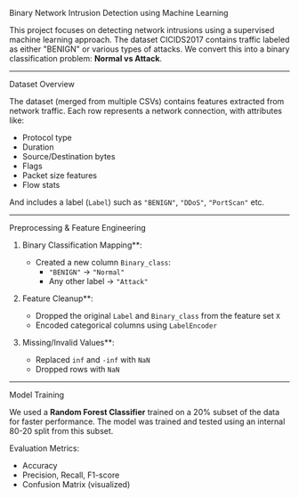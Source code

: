 Binary Network Intrusion Detection using Machine Learning

This project focuses on detecting network intrusions using a supervised machine learning approach. The dataset CICIDS2017 contains traffic labeled as either "BENIGN" or various types of attacks. We convert this into a binary classification problem: **Normal vs Attack**.

---

 Dataset Overview

The dataset (merged from multiple CSVs) contains features extracted from network traffic. Each row represents a network connection, with attributes like:

- Protocol type
- Duration
- Source/Destination bytes
- Flags
- Packet size features
- Flow stats

And includes a label (`Label`) such as `"BENIGN"`, `"DDoS"`, `"PortScan"` etc.

---

 Preprocessing & Feature Engineering

1. Binary Classification Mapping**:
   - Created a new column `Binary_class`:
     - `"BENIGN"` → `"Normal"`
     - Any other label → `"Attack"`

2. Feature Cleanup**:
   - Dropped the original `Label` and `Binary_class` from the feature set `X`
   - Encoded categorical columns using `LabelEncoder`

3. Missing/Invalid Values**:
   - Replaced `inf` and `-inf` with `NaN`
   - Dropped rows with `NaN`

---

Model Training

We used a **Random Forest Classifier** trained on a 20% subset of the data for faster performance. The model was trained and tested using an internal 80-20 split from this subset.

Evaluation Metrics:

- Accuracy
- Precision, Recall, F1-score
- Confusion Matrix (visualized)
